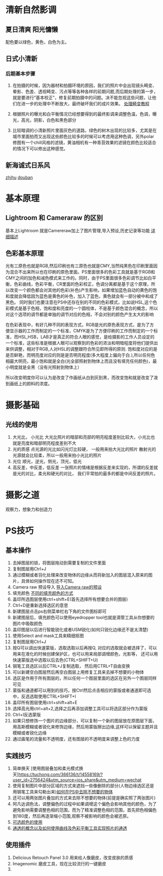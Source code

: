# 清新自然影调
## 夏日清爽 阳光慵懒
  配色要以绿色，黄色，白色为主。
## 日式小清新
### 后期基本步骤
1. 在拍摄的时候，因为器材和拍摄环境的原因，我们的照片中会出现镜头畸变、晕影、色差、透视畸变、污点等等各种各样的前期问题,而后期处理的第一步，就是要进行“基本校正”，修复前期拍摄中的问题。决不能忽视这些问题，让他们在进一步的处理中不断放大，最终破坏我们的成片效果。
[处理畸变教程](https://thomaskksj.tuchong.com/t/13445548/)

2. 根据照片的曝光和白平衡情况已经想要得到的最终影调来调整色温，色调，曝光，高光，阴影，白色和黑色部分

3. 比较暗调的小清新照片里面灰色的道路，绿色的树木出现的比较多，尤其是在城市里面拍而又出现这些颜色比较多的时候可以考虑用这种色调，另外polar修图有一个chill风格的滤镜，黄油相机有一种青苔效果的滤镜在颜色比较适合的情况下可以修出这种感觉。

## 新海诚式日系风
[zhihu](https://www.zhihu.com/question/29594460)
[douban](https://site.douban.com/106782/widget/notes/53481/note/498805474/)
# 基本原理
## Lightroom 和 Cameraraw 的区别
基本上Lightroom 就是Camereraw加上了图片管理,导入预设,历史记录等功能
[详细描述](https://thomaskksj.tuchong.com/t/13508831/)

## 色彩基本原理
光有三原色也就是RGB,然后印刷也有三原色也就是CMY,当然纯黑色在印刷里面因为混合不出来所以也在印刷的原色里面。PS里面很多的色彩工具就是基于RGB和CMY之间的加色和减色模式来工作的。同时，由于PS里面很多色彩调节比如白平衡，色彩曲线，色彩平衡，CR里面的色彩校正，色调分离都是基于这个原理，所以改变一个颜色都会对其他的色彩(补色)产生影响，如果增加蓝色自动的黄色的饱和度就会降低因为蓝色是黄色的补色，加入了蓝色，黄色就会有一部分被中和成了黑色。 同时我们也要注意在PS中还存在别的不同的色彩模式，比如说HSL,这个色彩模式是基于色相，饱和度和亮度的一个圆柱体，不是基于颜色混合的概念，所以对这个选项的调节都是单独的调节对应的色相，不会对别的颜色产生太大的影响

在色彩表现中，有好几种不同的表现方式，RGB是光的原色表现方式，是为了方便显示器的工作而制定的一个标准，CMYK是为了方便印刷的工作而制定的一个标准，而HSL,HSB，LAB才是真正的符合人眼的感觉，是给摄影的工作人员设定的一个标准，这些标准是根据人眼可以观察到的色彩的浓淡和明暗程度将他们提供出来供调整，相对于RGB,人对HSL的调整跟符合所见即所得的原则. 饱和度对应的是是否鲜艳，而明亮度对应的则是是否明亮程度(多大程度上偏向于白.),所以任何色相最大明亮，最小饱和就是全白(光全部照射到物体上而且没有填充任何颜色)，最小明度就是全黑（没有光照射到物体上）

所以改变明度你可以认为是改变了作画纸从白到灰到黑，而改变饱和就是改变了泼到画纸上的颜料的浓度。

#  摄影基础
## 光线的使用
1. 大光比， 小光比
  大光比照片的暗部和亮部的明亮程度差别比较大，小光比也就是亮度和暗部明亮程度差别不大
2. 光的质感
  点光源的光比如闪光灯比较硬， 一般用来拍大光比的照片
  散射光的光源就会比较柔，所以一般用来拍小光比的照片
3. 光位
   顺光，逆光，侧光，顶光，低光
4. 高反差，中反差，低反差
   一张照片的情绪是根据反差来实现的，所谓的反差就是光的对比，柔光和硬光的对比，
   我们平常拍的最多的都是中间反差的照片。


#  摄影之道
观察力，想象力和创造力

# PS技巧

## 基本操作
1. 去掉图层的锁，将图层拖动到需要复制的文件里面
2. 复制图层用Ctrl+J
3. 通过模糊或者羽化处理来改变物体的边缘从而将新加入的图层混入原来的图片，具体如何操作现在还不可知。
4. Camera raw 预设导入
  [导入Camera raw的预设](http://www.360doc.com/content/16/1202/10/36235679_611249923.shtml)
5. 填充颜色
   [不同的填充颜色的方式](https://helpx.adobe.com/cn/photoshop/using/filling-stroking-selections-layers-paths.html)
6. 盖印所选图层使用ctrl+shift+E(首先选择所有想要合并的图层)
7. Ctrl+D是重新选择选区的意思
8. 新建图层点击ps右侧菜单栏右下角的文件图标即可
9. 新建图层后，填充颜色可以使用eyedropper tool也就是滴管工具从你想要的图片中吸取颜色
10. 盖印图层以后进行智能锐化或者USM锐化(如何只锐化边缘还不是太清楚)
11. 使用Select and mask工具来精细抠图
12. 复制图层用Ctrl+J
13. 按Q可以调出快速蒙版，选取选取以后再按Q, 对应的选取就会被选择了，可以用来在液化的时候创建保护区，也可以用来局部调增颜色，光影等， 还可以用快速蒙版选中选取以后去色(CTRL+SHIFT+U)
14. 钢笔工具选区以后CTRL+J复制选取， 然后用CTRL+T自由变换
15. 可以新建空白图层然后再空白图层上用修复工具来去掉不想要的小物体
16. 选区是作用于所有图层的，所以任何一个图层里面的选区在另外一个图层同样可见
17. 蒙版和通道都可以用到的技巧，按Ctrl然后点击相应的蒙版或者通道即可选中，反选选取使用CTRL+SHIFT+I
18. 盖印所有图层使用ctrl+shift+alt+E
19. 选择高光用ctrl+alt+2,选择之后再添加调整工具可以将选区部分作为蒙版
20. Ctrl+I反选蒙版
21. 如果只想修饰一个图片的边缘部分，可以复制一个新的图层放在原图层下面，用高斯模糊或者锐化来修饰边缘，然后用蒙版擦出边缘,这样可以保留主题并且模糊或者锐化边缘
22. 通过画笔的流量和不透明度，还有图层的不透明度来调整上色的力度
## 实践技巧
1. 简单换天 [使用图层叠加和柔光模式换天]https://tuchong.com/366136/t/14558169/?user_id=2756424&utm_source=ios_share&utm_medium=wechat
2. 使用复制图片中部分区域的方式来遮挡一些像删除的部分(人物边缘选区还是用钢笔工具来勾勒出来)[如何在PS中去除不想要的物体](https://headbang.tuchong.com/t/14705623/?user_id=2756424&utm_source=ios_share&utm_medium=wechat)
3. 还可以用两张图片叠加的方式来去除不想要的物体(前提是确实照了两张图片)
4. 阿凡达调色法，调整偏色的过程中如果调增这个偏色会影响其他的颜色，为了避免影响需要调整色相的范围，而为了精准调整色相的范围，首先把色相偏色到180度，然后再逐渐缩小范围,观察不被影响的颜色会被还原。
5. [可选颜色的使用](https://www.jianshu.com/p/c4493028cda0)
6. [通透的概念以及如何使用曲线及色彩平衡工具实现照片的通透](http://www.iqiyi.com/w_19rrz2ij11.html)
## 使用插件
1. Delicious Retouch Panel 3.0
   用来给人像磨皮，改变皮肤的质感
2. Imagenomic
   磨皮工具，现在比较流行的一键磨皮
3.
